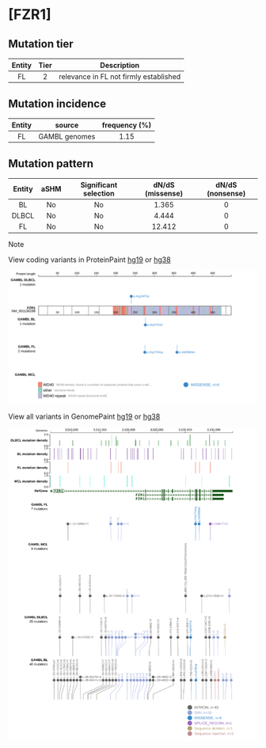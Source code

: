 # [FZR1]

## Mutation tier

|Entity|Tier|Description                           |
|:------:|:----:|--------------------------------------|
|FL    |2   |relevance in FL not firmly established|
## Mutation incidence

|Entity|source       |frequency (%)|
|:------:|:-------------:|:-------------:|
|FL    |GAMBL genomes|1.15         |

## Mutation pattern

|Entity|aSHM|Significant selection|dN/dS (missense)|dN/dS (nonsense)|
|:------:|:----:|:---------------------:|:----------------:|:----------------:|
|BL    |No  |No                   | 1.365          |0               |
|DLBCL |No  |No                   | 4.444          |0               |
|FL    |No  |No                   |12.412          |0               |


> [!NOTE]
View coding variants in ProteinPaint [hg19](https://www.bcgsc.ca/downloads/morinlab/GAMBL/test/genes/FZR1_protein.html)  or [hg38](https://www.bcgsc.ca/downloads/morinlab/GAMBL/test/genes/FZR1_protein_hg38.html)

![image](images/proteinpaint/FZR1_NM_001136198.svg)

View all variants in GenomePaint [hg19](https://www.bcgsc.ca/downloads/morinlab/GAMBL/test/genes/FZR1.html)  or [hg38](https://www.bcgsc.ca/downloads/morinlab/GAMBL/test/genes/FZR1_hg38.html)

![image](images/proteinpaint/FZR1.svg)
